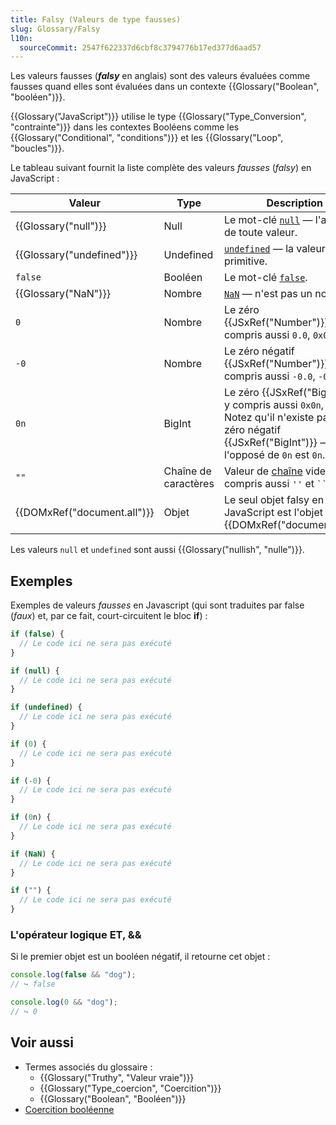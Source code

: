 ```yaml
---
title: Falsy (Valeurs de type fausses)
slug: Glossary/Falsy
l10n:
  sourceCommit: 2547f622337d6cbf8c3794776b17ed377d6aad57
---
```


Les valeurs fausses (**<i lang="en">falsy</i>** en anglais) sont des valeurs évaluées comme fausses quand elles sont évaluées dans un contexte {{Glossary("Boolean", "booléen")}}.

{{Glossary("JavaScript")}} utilise le type {{Glossary("Type_Conversion", "contrainte")}} dans les contextes Booléens comme les {{Glossary("Conditional", "conditions")}} et les {{Glossary("Loop", "boucles")}}.

Le tableau suivant fournit la liste complète des valeurs _fausses_ (<i lang="en">falsy</i>) en JavaScript&nbsp;:

| Valeur                      | Type                 | Description                                                                                                                                           |
| --------------------------- | -------------------- | ----------------------------------------------------------------------------------------------------------------------------------------------------- |
| {{Glossary("null")}}        | Null                 | Le mot-clé [`null`](/fr/docs/Web/JavaScript/Reference/Operators/null) — l'absence de toute valeur.                                                    |
| {{Glossary("undefined")}}   | Undefined            | [`undefined`](/fr/docs/Web/JavaScript/Reference/Global_Objects/undefined) — la valeur primitive.                                                      |
| `false`                     | Booléen              | Le mot-clé [`false`](/fr/docs/Web/JavaScript/Reference/Lexical_grammar#reserved_words).                                                               |
| {{Glossary("NaN")}}         | Nombre               | [`NaN`](/fr/docs/Web/JavaScript/Reference/Global_Objects/NaN) — n'est pas un nombre.                                                                  |
| `0`                         | Nombre               | Le zéro {{JSxRef("Number")}}, y compris aussi `0.0`, `0x0`, etc.                                                                                      |
| `-0`                        | Nombre               | Le zéro négatif {{JSxRef("Number")}}, y compris aussi `-0.0`, `-0x0`, etc.                                                                            |
| `0n`                        | BigInt               | Le zéro {{JSxRef("BigInt")}}, y compris aussi `0x0n`, etc. Notez qu'il n'existe pas de zéro négatif {{JSxRef("BigInt")}} — l'opposé de `0n` est `0n`. |
| `""`                        | Chaîne de caractères | Valeur de [chaîne](/fr/docs/Web/JavaScript/Reference/Global_Objects/String) vide, y compris aussi `''` et ` `` `.                                     |
| {{DOMxRef("document.all")}} | Objet                | Le seul objet falsy en JavaScript est l'objet natif {{DOMxRef("document.all")}}.                                                                      |

Les valeurs `null` et `undefined` sont aussi {{Glossary("nullish", "nulle")}}.

## Exemples

Exemples de valeurs _fausses_ en Javascript (qui sont traduites par false (_faux_) et, par ce fait, court-circuitent le bloc **if**) :

```js
if (false) {
  // Le code ici ne sera pas exécuté
}

if (null) {
  // Le code ici ne sera pas exécuté
}

if (undefined) {
  // Le code ici ne sera pas exécuté
}

if (0) {
  // Le code ici ne sera pas exécuté
}

if (-0) {
  // Le code ici ne sera pas exécuté
}

if (0n) {
  // Le code ici ne sera pas exécuté
}

if (NaN) {
  // Le code ici ne sera pas exécuté
}

if ("") {
  // Le code ici ne sera pas exécuté
}
```

### L'opérateur logique ET, &&

Si le premier objet est un booléen négatif, il retourne cet objet&nbsp;:

```js
console.log(false && "dog");
// ↪ false

console.log(0 && "dog");
// ↪ 0
```

## Voir aussi

- Termes associés du glossaire&nbsp;:
  - {{Glossary("Truthy", "Valeur vraie")}}
  - {{Glossary("Type_coercion", "Coercition")}}
  - {{Glossary("Boolean", "Booléen")}}
- [Coercition booléenne](/fr/docs/Web/JavaScript/Reference/Global_Objects/Boolean#coercion_booléenne)
